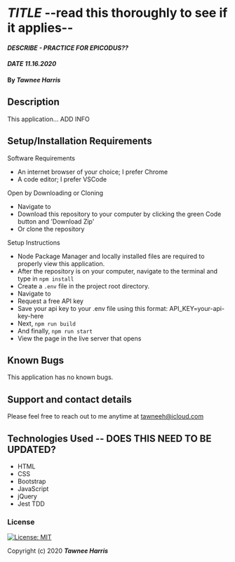 # _TITLE_ --read this thoroughly to see if it applies--

#### _DESCRIBE - PRACTICE FOR EPICODUS??_ 
#### _DATE 11.16.2020_

#### By _**Tawnee Harris**_

## Description

This application... ADD INFO

## Setup/Installation Requirements

Software Requirements
* An internet browser of your choice; I prefer Chrome
* A code editor; I prefer VSCode

Open by Downloading or Cloning
* Navigate to <GITHUB REPO URL>
* Download this repository to your computer by clicking the green Code button and 'Download Zip'
* Or clone the repository

Setup Instructions
* Node Package Manager and locally installed files are required to properly view this application. 
* After the repository is on your computer, navigate to the terminal and type in `npm install`
* Create a `.env` file in the project root directory.
* Navigate to <the API website> 
* Request a free API key
* Save your api key to your .env file using this format: API_KEY=your-api-key-here
* Next, `npm run build`
* And finally, `npm run start`
* View the page in the live server that opens

## Known Bugs

This application has no known bugs. 

## Support and contact details

Please feel free to reach out to me anytime at <tawneeh@icloud.com>

## Technologies Used -- DOES THIS NEED TO BE UPDATED?

* HTML
* CSS
* Bootstrap
* JavaScript
* jQuery
* Jest TDD

### License

[![License: MIT](https://img.shields.io/badge/License-MIT-yellow.svg)](https://opensource.org/licenses/MIT)

Copyright (c) 2020 **_Tawnee Harris_**
